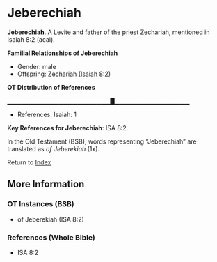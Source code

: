 # Jeberechiah
**Jeberechiah**. 
A Levite and father of the priest Zechariah, mentioned in Isaiah 8:2 (acai). 




**Familial Relationships of Jeberechiah**


* Gender: male
* Offspring: [Zechariah (Isaiah 8:2)](Zechariah.29.md)


**OT Distribution of References**

▁▁▁▁▁▁▁▁▁▁▁▁▁▁▁▁▁▁▁▁▁▁█▁▁▁▁▁▁▁▁▁▁▁▁▁▁▁▁
* References: Isaiah: 1



**Key References for Jeberechiah**: 
ISA 8:2. 


In the Old Testament (BSB), words representing “Jeberechiah” are translated as 
*of Jeberekiah* (1x). 




Return to [Index](00-Index.md)

## More Information

### OT Instances (BSB)

* of Jeberekiah (ISA 8:2)



### References (Whole Bible)

* ISA 8:2



